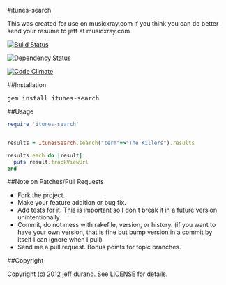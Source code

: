 #itunes-search

This was created for use on musicxray.com if you think you can do better send your resume to jeff at musicxray.com

[![Build Status](https://travis-ci.org/johnnyiller/itunes-search.png?branch=master)](https://travis-ci.org/johnnyiller/itunes-search)

[![Dependency Status](https://gemnasium.com/johnnyiller/itunes-search.png)](https://gemnasium.com/johnnyiller/itunes-search)

[![Code Climate](https://codeclimate.com/badge.png)](https://codeclimate.com/github/johnnyiller/itunes-search)

##Installation
<pre>
gem install itunes-search
</pre>
	
##Usage
```ruby
require 'itunes-search'


results = ItunesSearch.search("term"=>"The Killers").results

results.each do |result|
  puts result.trackViewUrl
end
```
	

##Note on Patches/Pull Requests
 
* Fork the project.
* Make your feature addition or bug fix.
* Add tests for it. This is important so I don't break it in a
  future version unintentionally.
* Commit, do not mess with rakefile, version, or history.
  (if you want to have your own version, that is fine but bump version in a commit by itself I can ignore when I pull)
* Send me a pull request. Bonus points for topic branches.

##Copyright

Copyright (c) 2012 jeff durand. See LICENSE for details.
